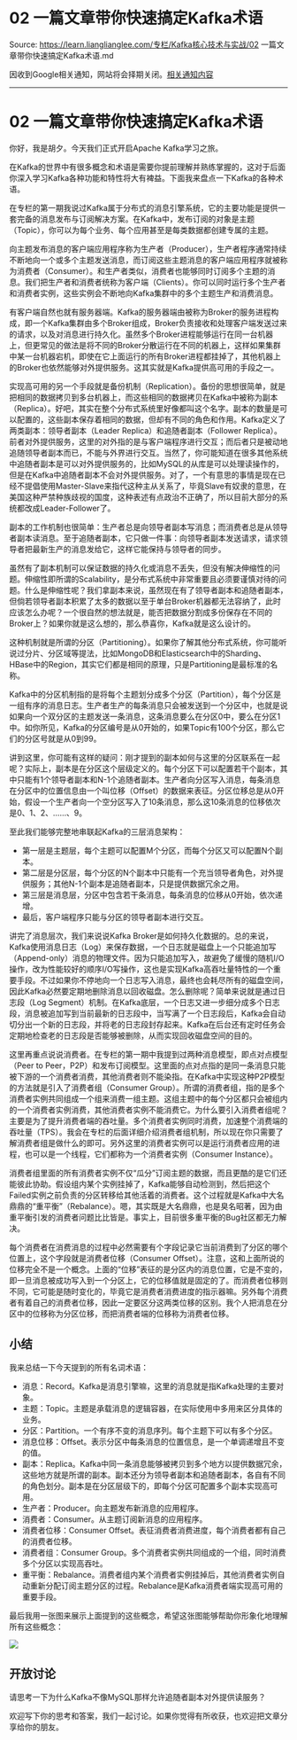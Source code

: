 # 02 一篇文章带你快速搞定Kafka术语 

Source: https://learn.lianglianglee.com/专栏/Kafka核心技术与实战/02 一篇文章带你快速搞定Kafka术语.md

因收到Google相关通知，网站将会择期关闭。[相关通知内容](https://lumendatabase.org/notices/44265620)

---

# 02 一篇文章带你快速搞定Kafka术语

你好，我是胡夕。今天我们正式开启Apache Kafka学习之旅。

在Kafka的世界中有很多概念和术语是需要你提前理解并熟练掌握的，这对于后面你深入学习Kafka各种功能和特性将大有裨益。下面我来盘点一下Kafka的各种术语。

在专栏的第一期我说过Kafka属于分布式的消息引擎系统，它的主要功能是提供一套完备的消息发布与订阅解决方案。在Kafka中，发布订阅的对象是主题（Topic），你可以为每个业务、每个应用甚至是每类数据都创建专属的主题。

向主题发布消息的客户端应用程序称为生产者（Producer），生产者程序通常持续不断地向一个或多个主题发送消息，而订阅这些主题消息的客户端应用程序就被称为消费者（Consumer）。和生产者类似，消费者也能够同时订阅多个主题的消息。我们把生产者和消费者统称为客户端（Clients）。你可以同时运行多个生产者和消费者实例，这些实例会不断地向Kafka集群中的多个主题生产和消费消息。

有客户端自然也就有服务器端。Kafka的服务器端由被称为Broker的服务进程构成，即一个Kafka集群由多个Broker组成，Broker负责接收和处理客户端发送过来的请求，以及对消息进行持久化。虽然多个Broker进程能够运行在同一台机器上，但更常见的做法是将不同的Broker分散运行在不同的机器上，这样如果集群中某一台机器宕机，即使在它上面运行的所有Broker进程都挂掉了，其他机器上的Broker也依然能够对外提供服务。这其实就是Kafka提供高可用的手段之一。

实现高可用的另一个手段就是备份机制（Replication）。备份的思想很简单，就是把相同的数据拷贝到多台机器上，而这些相同的数据拷贝在Kafka中被称为副本（Replica）。好吧，其实在整个分布式系统里好像都叫这个名字。副本的数量是可以配置的，这些副本保存着相同的数据，但却有不同的角色和作用。Kafka定义了两类副本：领导者副本（Leader Replica）和追随者副本（Follower Replica）。前者对外提供服务，这里的对外指的是与客户端程序进行交互；而后者只是被动地追随领导者副本而已，不能与外界进行交互。当然了，你可能知道在很多其他系统中追随者副本是可以对外提供服务的，比如MySQL的从库是可以处理读操作的，但是在Kafka中追随者副本不会对外提供服务。对了，一个有意思的事情是现在已经不提倡使用Master-Slave来指代这种主从关系了，毕竟Slave有奴隶的意思，在美国这种严禁种族歧视的国度，这种表述有点政治不正确了，所以目前大部分的系统都改成Leader-Follower了。

副本的工作机制也很简单：生产者总是向领导者副本写消息；而消费者总是从领导者副本读消息。至于追随者副本，它只做一件事：向领导者副本发送请求，请求领导者把最新生产的消息发给它，这样它能保持与领导者的同步。

虽然有了副本机制可以保证数据的持久化或消息不丢失，但没有解决伸缩性的问题。伸缩性即所谓的Scalability，是分布式系统中非常重要且必须要谨慎对待的问题。什么是伸缩性呢？我们拿副本来说，虽然现在有了领导者副本和追随者副本，但倘若领导者副本积累了太多的数据以至于单台Broker机器都无法容纳了，此时应该怎么办呢？一个很自然的想法就是，能否把数据分割成多份保存在不同的Broker上？如果你就是这么想的，那么恭喜你，Kafka就是这么设计的。

这种机制就是所谓的分区（Partitioning）。如果你了解其他分布式系统，你可能听说过分片、分区域等提法，比如MongoDB和Elasticsearch中的Sharding、HBase中的Region，其实它们都是相同的原理，只是Partitioning是最标准的名称。

Kafka中的分区机制指的是将每个主题划分成多个分区（Partition），每个分区是一组有序的消息日志。生产者生产的每条消息只会被发送到一个分区中，也就是说如果向一个双分区的主题发送一条消息，这条消息要么在分区0中，要么在分区1中。如你所见，Kafka的分区编号是从0开始的，如果Topic有100个分区，那么它们的分区号就是从0到99。

讲到这里，你可能有这样的疑问：刚才提到的副本如何与这里的分区联系在一起呢？实际上，副本是在分区这个层级定义的。每个分区下可以配置若干个副本，其中只能有1个领导者副本和N-1个追随者副本。生产者向分区写入消息，每条消息在分区中的位置信息由一个叫位移（Offset）的数据来表征。分区位移总是从0开始，假设一个生产者向一个空分区写入了10条消息，那么这10条消息的位移依次是0、1、2、……、9。

至此我们能够完整地串联起Kafka的三层消息架构：

* 第一层是主题层，每个主题可以配置M个分区，而每个分区又可以配置N个副本。
* 第二层是分区层，每个分区的N个副本中只能有一个充当领导者角色，对外提供服务；其他N-1个副本是追随者副本，只是提供数据冗余之用。
* 第三层是消息层，分区中包含若干条消息，每条消息的位移从0开始，依次递增。
* 最后，客户端程序只能与分区的领导者副本进行交互。

讲完了消息层次，我们来说说Kafka Broker是如何持久化数据的。总的来说，Kafka使用消息日志（Log）来保存数据，一个日志就是磁盘上一个只能追加写（Append-only）消息的物理文件。因为只能追加写入，故避免了缓慢的随机I/O操作，改为性能较好的顺序I/O写操作，这也是实现Kafka高吞吐量特性的一个重要手段。不过如果你不停地向一个日志写入消息，最终也会耗尽所有的磁盘空间，因此Kafka必然要定期地删除消息以回收磁盘。怎么删除呢？简单来说就是通过日志段（Log Segment）机制。在Kafka底层，一个日志又进一步细分成多个日志段，消息被追加写到当前最新的日志段中，当写满了一个日志段后，Kafka会自动切分出一个新的日志段，并将老的日志段封存起来。Kafka在后台还有定时任务会定期地检查老的日志段是否能够被删除，从而实现回收磁盘空间的目的。

这里再重点说说消费者。在专栏的第一期中我提到过两种消息模型，即点对点模型（Peer to Peer，P2P）和发布订阅模型。这里面的点对点指的是同一条消息只能被下游的一个消费者消费，其他消费者则不能染指。在Kafka中实现这种P2P模型的方法就是引入了消费者组（Consumer Group）。所谓的消费者组，指的是多个消费者实例共同组成一个组来消费一组主题。这组主题中的每个分区都只会被组内的一个消费者实例消费，其他消费者实例不能消费它。为什么要引入消费者组呢？主要是为了提升消费者端的吞吐量。多个消费者实例同时消费，加速整个消费端的吞吐量（TPS）。我会在专栏的后面详细介绍消费者组机制，所以现在你只需要了解消费者组是做什么的即可。另外这里的消费者实例可以是运行消费者应用的进程，也可以是一个线程，它们都称为一个消费者实例（Consumer Instance）。

消费者组里面的所有消费者实例不仅“瓜分”订阅主题的数据，而且更酷的是它们还能彼此协助。假设组内某个实例挂掉了，Kafka能够自动检测到，然后把这个Failed实例之前负责的分区转移给其他活着的消费者。这个过程就是Kafka中大名鼎鼎的“重平衡”（Rebalance）。嗯，其实既是大名鼎鼎，也是臭名昭著，因为由重平衡引发的消费者问题比比皆是。事实上，目前很多重平衡的Bug社区都无力解决。

每个消费者在消费消息的过程中必然需要有个字段记录它当前消费到了分区的哪个位置上，这个字段就是消费者位移（Consumer Offset）。注意，这和上面所说的位移完全不是一个概念。上面的“位移”表征的是分区内的消息位置，它是不变的，即一旦消息被成功写入到一个分区上，它的位移值就是固定的了。而消费者位移则不同，它可能是随时变化的，毕竟它是消费者消费进度的指示器嘛。另外每个消费者有着自己的消费者位移，因此一定要区分这两类位移的区别。我个人把消息在分区中的位移称为分区位移，而把消费者端的位移称为消费者位移。

## 小结

我来总结一下今天提到的所有名词术语：

* 消息：Record。Kafka是消息引擎嘛，这里的消息就是指Kafka处理的主要对象。
* 主题：Topic。主题是承载消息的逻辑容器，在实际使用中多用来区分具体的业务。
* 分区：Partition。一个有序不变的消息序列。每个主题下可以有多个分区。
* 消息位移：Offset。表示分区中每条消息的位置信息，是一个单调递增且不变的值。
* 副本：Replica。Kafka中同一条消息能够被拷贝到多个地方以提供数据冗余，这些地方就是所谓的副本。副本还分为领导者副本和追随者副本，各自有不同的角色划分。副本是在分区层级下的，即每个分区可配置多个副本实现高可用。
* 生产者：Producer。向主题发布新消息的应用程序。
* 消费者：Consumer。从主题订阅新消息的应用程序。
* 消费者位移：Consumer Offset。表征消费者消费进度，每个消费者都有自己的消费者位移。
* 消费者组：Consumer Group。多个消费者实例共同组成的一个组，同时消费多个分区以实现高吞吐。
* 重平衡：Rebalance。消费者组内某个消费者实例挂掉后，其他消费者实例自动重新分配订阅主题分区的过程。Rebalance是Kafka消费者端实现高可用的重要手段。

最后我用一张图来展示上面提到的这些概念，希望这张图能够帮助你形象化地理解所有这些概念：

![](assets/58c35d3ab0921bf0476e3ba14069d291.jpg)

## 开放讨论

请思考一下为什么Kafka不像MySQL那样允许追随者副本对外提供读服务？

欢迎写下你的思考和答案，我们一起讨论。如果你觉得有所收获，也欢迎把文章分享给你的朋友。